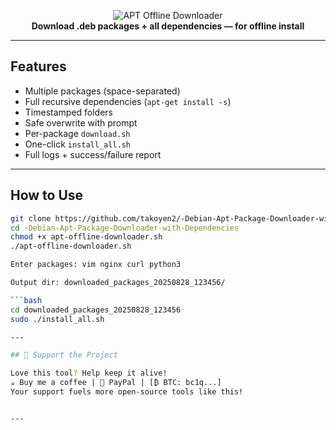 <p align="center">
  <img src="https://img.shields.io/badge/Debian/Ubuntu-APT%20Offline%20Downloader-blue?style=for-the-badge&logo=linux" alt="APT Offline Downloader"/>
  <br><b>Download .deb packages + all dependencies — for offline install</b>
</p>

---

## Features
- Multiple packages (space-separated)  
- Full recursive dependencies (`apt-get install -s`)  
- Timestamped folders  
- Safe overwrite with prompt  
- Per-package `download.sh`  
- One-click `install_all.sh`  
- Full logs + success/failure report  

---

## How to Use

```bash
git clone https://github.com/takoyen2/-Debian-Apt-Package-Downloader-with-Dependencies.git
cd -Debian-Apt-Package-Downloader-with-Dependencies
chmod +x apt-offline-downloader.sh
./apt-offline-downloader.sh

Enter packages: vim nginx curl python3

Output dir: downloaded_packages_20250828_123456/

```bash
cd downloaded_packages_20250828_123456
sudo ./install_all.sh

---

## 🤝 Support the Project

Love this tool? Help keep it alive!
☕ Buy me a coffee | 💸 PayPal | [₿ BTC: bc1q...]
Your support fuels more open-source tools like this!


---
